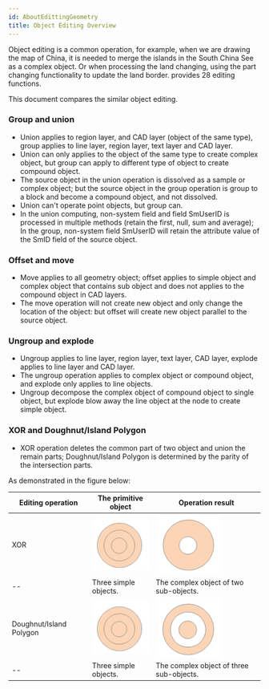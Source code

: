 ```yaml
---
id: AboutEdittingGeometry
title: Object Editing Overview
---
```

Object editing is a common operation, for example, when we are drawing the map
of China, it is needed to merge the islands in the South China See as a
complex object. Or when processing the land changing, using the part changing
functionality to update the land border.  provides 28 editing functions.

This document compares the similar object editing.

### Group and union

  * Union applies to region layer, and CAD layer (object of the same type), group applies to line layer, region layer, text layer and CAD layer.
  * Union can only applies to the object of the same type to create complex object, but group can apply to different type of object to create compound object.
  * The source object in the union operation is dissolved as a sample or complex object; but the source object in the group operation is group to a block and become a compound object, and not dissolved. 
  * Union can't operate point objects, but group can.
  * In the union computing, non-system field and field SmUserID is processed in multiple methods (retain the first, null, sum and average); In the group, non-system field SmUserID will retain the attribute value of the SmID field of the source object.

### Offset and move

  * Move applies to all geometry object; offset applies to simple object and complex object that contains sub object and does not applies to the compound object in CAD layers.
  * The move operation will not create new object and only change the location of the object: but offset will create new object parallel to the source object.

### Ungroup and explode

  * Ungroup applies to line layer, region layer, text layer, CAD layer, explode applies to line layer and CAD layer.
  * The ungroup operation applies to complex object or compound object, and explode only applies to line objects.
  * Ungroup decompose the complex object of compound object to single object, but explode blow away the line object at the node to create simple object.

### XOR and Doughnut/Island Polygon

  * XOR operation deletes the common part of two object and union the remain parts; Doughnut/Island Polygon is determined by the parity of the intersection parts.

As demonstrated in the figure below:

Editing operation | The primitive object | Operation result  
--|--|--
XOR | ![](img/Origin.png) | ![](img/XorOP.png) |  
-- | Three simple objects. | The complex object of two sub-objects.  
Doughnut/Island Polygon | ![](img/Origin.png) | ![](img/HoleOP.png) |  
-- | Three simple objects. | The complex object of three sub-objects.  
  
